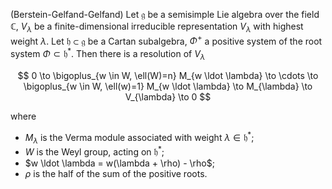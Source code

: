 (Berstein-Gelfand-Gelfand) Let $\mathfrak{g}$ be a semisimple Lie algebra over the field $\mathbb{C}$, $V_{\lambda}$ be a finite-dimensional irreducible representation $V_{\lambda}$ with highest weight $\lambda$. Let $\mathfrak{h} \subset \mathfrak{g}$ be a Cartan subalgebra, $\Phi^+$ a positive system of the root system $\Phi \subset \mathfrak{h}^*$. Then there is a resolution of $V_{\lambda}$

$$
0 \to \bigoplus_{w \in W, \ell(W)=n} M_{w \ldot \lambda} \to \cdots \to \bigoplus_{w \in W, \ell(w)=1} M_{w \ldot \lambda} \to M_{\lambda} \to V_{\lambda} \to 0
$$

where

- $M_{\lambda}$ is the Verma module associated with weight $\lambda \in \mathfrak{h}^*$;
- $W$ is the Weyl group, acting on $\mathfrak{h}^*$;
- $w \ldot \lambda = w(\lambda + \rho) - \rho$;
- $\rho$ is the half of the sum of the positive roots.
